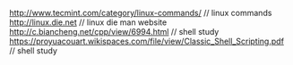 http://www.tecmint.com/category/linux-commands/  // linux commands  
http://linux.die.net                                                    // linux die man website  
http://c.biancheng.net/cpp/view/6994.html              // shell study  
https://proyuacouart.wikispaces.com/file/view/Classic_Shell_Scripting.pdf  // shell study  
